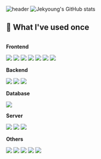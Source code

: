 ![header](https://capsule-render.vercel.app/api?type=waving&color=timeGradient&text=Welcome%20to%20Jekyoung's%20GitHub%20👋&animation=twinkling&fontSize=40&fontAlignY=50&fontAlign=50&height=180)
![Jekyoung's GitHub stats](https://github-readme-stats.vercel.app/api?username=best0611&include_all_commits=true&show_icons=true&theme=cobalt)


## 🔨 What I've used once
<div style="display:flex; flex-direction:column; align-items:flex-start;">
    <!-- Frontend -->
    <p><strong>Frontend</strong></p>
    <div>
        <img src="https://img.shields.io/badge/html5-E34F26?style=for-the-badge&logo=html5&logoColor=white"> 
        <img src="https://img.shields.io/badge/css-1572B6?style=for-the-badge&logo=css3&logoColor=white"> 
        <img src="https://img.shields.io/badge/sass-CC6699?style=for-the-badge&logo=sass&logoColor=white"> 
        <img src="https://img.shields.io/badge/javascript-F7DF1E?style=for-the-badge&logo=javascript&logoColor=black">
        <img src="https://img.shields.io/badge/react-61DAFB?style=for-the-badge&logo=react&logoColor=white">
        <img src="https://img.shields.io/badge/typescript-3178C6?style=for-the-badge&logo=typescript&logoColor=white">
        <img src="https://img.shields.io/badge/bootstrap-7952B3?style=for-the-badge&logo=bootstrap&logoColor=white">
    </div>
    <!-- Backend -->
    <p><strong>Backend</strong></p>
    <div>
        <img src="https://img.shields.io/badge/Java-007396?style=for-the-badge&logo=Java&logoColor=white"> 
        <img src="https://img.shields.io/badge/Spring Boot-6DB33F?style=for-the-badge&logo=spring boot&logoColor=white"> 
        <img src="https://img.shields.io/badge/node.js-339933?style=for-the-badge&logo=node.js&logoColor=white"> 
    </div>
    <!-- Database -->
    <p><strong>Database</strong></p>
    <div> 
        <img src="https://img.shields.io/badge/mysql-4479A1?style=for-the-badge&logo=mysql&logoColor=white">
    </div>
    <!-- Server -->
    <p><strong>Server</strong></p>
    <div>
        <img src="https://img.shields.io/badge/Amazon AWS-232F3E?style=for-the-badge&logo=amazon aws&logoColor=white">
        <img src="https://img.shields.io/badge/Docker-2496ED?style=for-the-badge&logo=Docker&logoColor=white">
        <img src="https://img.shields.io/badge/Github Actions-2088FF?style=for-the-badge&logo=GitHub Actions&logoColor=white">
    </div>
    <!-- Others -->
    <p><strong>Others</strong></p>
    <div>
        <img src="https://img.shields.io/badge/git-F05032?style=for-the-badge&logo=git&logoColor=white"> 
        <img src="https://img.shields.io/badge/github-181717?style=for-the-badge&logo=github&logoColor=white"> 
        <img src="https://img.shields.io/badge/slack-4A154B?style=for-the-badge&logo=slack&logoColor=white">
        <img src="https://img.shields.io/badge/IntelliJ IDEA-4A154B?style=for-the-badge&logo=IntelliJ IDEA&logoColor=white">
        <img src="https://img.shields.io/badge/VS Code-007ACC?style=for-the-badge&logo=Visual Studio Code&logoColor=white"> 
    </div>
    <br>
</div>
